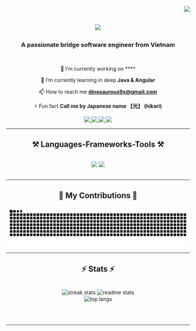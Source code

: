 <img align="right" src="https://visitor-badge.laobi.icu/badge?page_id=tran-anh-quang.tran-anh-quang" />

<h1 align="center">
    <img src="https://readme-typing-svg.herokuapp.com/?font=Righteous&size=35&center=true&vCenter=true&width=500&height=70&duration=4000&lines=Hi+There!+👋;+I'm+Tran+Anh+Quang!;" />
</h1>

<h3 align="center">A passionate bridge software engineer from Vietnam </h3>

<br/>

<div align="center">
  
  🔭 I’m currently working on ****

  🌱 I’m currently learning in deep **Java & Angular**

  📫 How to reach me **dinosaurous9x@gmail.com**

  ⚡ Fun fact **Call me by Japanese name 【光】 (hikari)**
  
</div>

<div align="center"> 
  <a href="mailto:dinosaurous9x@gmail.com">
    <img src="https://img.shields.io/badge/Gmail-E6E6FA?style=for-the-badge&logo=gmail&logoColor=red" />
  </a>
  <a href="https://www.linkedin.com/in/quang-tran-3b2aba2a6/" target="_blank">
    <img src="https://img.shields.io/badge/LinkedIn-0077B5?style=for-the-badge&logo=linkedin&logoColor=white" target="_blank" />
  </a>
  <a href="https://www.youtube.com/channel/UCj40OU-BjulAMwaTTTHO8-Q" target="_blank">
    <img src="https://img.shields.io/badge/Youtube-FAFAD2?style=for-the-badge&logo=youtube&logoColor=red" target="_blank" />
  </a>
    <a href="https://leetcode.com/dinosaurous9x" target="_blank">
    <img src="https://img.shields.io/badge/Leetcode-B8860B?style=for-the-badge&logo=leetcode&logoColor=yellow" target="_blank" />
  </a>
</div>

<hr/>

<h2 align="center">⚒️ Languages-Frameworks-Tools ⚒️</h2>
<br/>
<div align="center">
    <img src="https://skillicons.dev/icons?i=html,css,javascript,angular,vue,bootstrap,tailwind,typescript,java,spring,mysql,postgres" />
    <img src="https://skillicons.dev/icons?i=vscode,idea,postman,github,gitlab,docker" /><br>
</div>

<br/>
<hr/>

<div align="center">
  <h2>🐍 My Contributions 🐍</h2>
  
  <img alt="snake eating my contributions" src="https://github.com/Tran-Anh-Quang/Tran-Anh-Quang/blob/output/github-contribution-grid-snake.svg" />
    
</div>

<hr/>

<h2 align="center">⚡ Stats ⚡</h2>
<br>
<div align=center>
  <img width=390 src="https://github-readme-streak-stats-salesp07.vercel.app/?user=tran-anh-quang&count_private=true&theme=react&border_radius=10" alt="streak stats"/>
  <img width=390 src="https://github-readme-stats-salesp07.vercel.app/api?username=tran-anh-quang&count_private=true&show_icons=true&theme=react&rank_icon=github&border_radius=10" alt="readme stats" />
  <br/>
  <img width=325 align="center" src="https://github-readme-stats-salesp07.vercel.app/api/top-langs/?username=tran-anh-quang&hide=HTML&langs_count=8&layout=compact&theme=react&border_radius=10&size_weight=0.5&count_weight=0.5&exclude_repo=github-readme-stats" alt="top langs" />
</div>

<br/><br/>

<hr/>

<br/>
